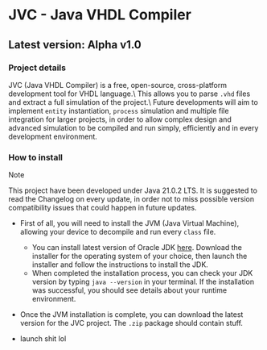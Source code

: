 # JVC - Java VHDL Compiler
## Latest version: Alpha v1.0

### Project details
JVC (Java VHDL Compiler) is a free, open-source, cross-platform development tool for VHDL language.\\
This allows you to parse `.vhd` files and extract a full simulation of the project.\\
Future developments will aim to implement `entity` instantiation, `process` simulation and multiple file integration for larger projects, in order to allow complex design and advanced simulation to be compiled and run simply, efficiently and in every development environment.

### How to install
>[!NOTE]
> This project have been developed under Java 21.0.2 LTS. It is suggested to read the Changelog on every update, in order not to miss possible version compatibility issues that could happen in future updates.

* First of all, you will need to install the JVM (Java Virtual Machine), allowing your device to decompile and run every `class` file.
    * You can install latest version of Oracle JDK [here](https://www.oracle.com/it/java/technologies/downloads/). Download the installer for the operating system of your choice, then launch the installer and follow the instructions to install the JDK.
    * When completed the installation process, you can check your JDK version by typing ` java --version ` in your terminal. If the installation was successful, you should see details about your runtime environment.

* Once the JVM installation is complete, you can download the latest version for the JVC project. The `.zip` package should contain stuff.
* launch shit lol